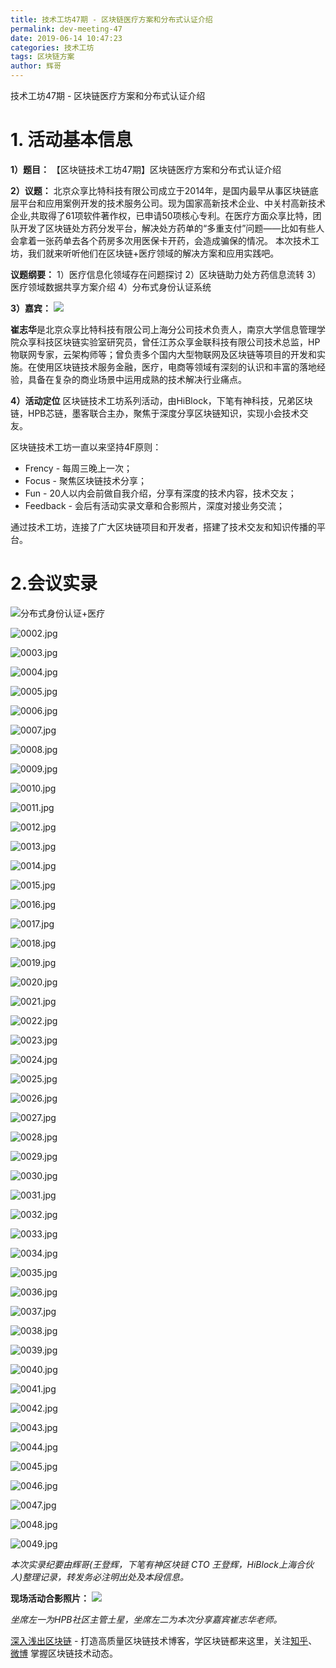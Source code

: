 ```yaml
---
title: 技术工坊47期 - 区块链医疗方案和分布式认证介绍
permalink: dev-meeting-47
date: 2019-06-14 10:47:23
categories: 技术工坊
tags: 区块链方案
author: 辉哥
---
```


技术工坊47期 - 区块链医疗方案和分布式认证介绍
<!-- more -->

# 1. 活动基本信息
**1）题目：**
【区块链技术工坊47期】区块链医疗方案和分布式认证介绍

**2）议题：**
北京众享比特科技有限公司成立于2014年，是国内最早从事区块链底层平台和应用案例开发的技术服务公司。现为国家高新技术企业、中关村高新技术企业,共取得了61项软件著作权，已申请50项核心专利。在医疗方面众享比特，团队开发了区块链处方药分发平台，解决处方药单的“多重支付”问题——比如有些人会拿着一张药单去各个药房多次用医保卡开药，会造成骗保的情况。 本次技术工坊，我们就来听听他们在区块链+医疗领域的解决方案和应用实践吧。


**议题纲要：**
1）医疗信息化领域存在问题探讨
2）区块链助力处方药信息流转
3）医疗领域数据共享方案介绍
4）分布式身份认证系统


**3）嘉宾：**
![](https://img.learnblockchain.cn/2019/06/14_712618777.png)

**崔志华**是北京众享比特科技有限公司上海分公司技术负责人，南京大学信息管理学院众享科技区块链实验室研究员，曾任江苏众享金联科技有限公司技术总监，HP物联网专家，云架构师等；曾负责多个国内大型物联网及区块链等项目的开发和实施。在使用区块链技术服务金融，医疗，电商等领域有深刻的认识和丰富的落地经验，具备在复杂的商业场景中运用成熟的技术解决行业痛点。

**4）活动定位**
区块链技术工坊系列活动，由HiBlock，下笔有神科技，兄弟区块链，HPB芯链，墨客联合主办，聚焦于深度分享区块链知识，实现小会技术交友。

区块链技术工坊一直以来坚持4F原则：
* Frency - 每周三晚上一次；
* Focus - 聚焦区块链技术分享；
* Fun - 20人以内会前做自我介绍，分享有深度的技术内容，技术交友；
* Feedback - 会后有活动实录文章和合影照片，深度对接业务交流；

通过技术工坊，连接了广大区块链项目和开发者，搭建了技术交友和知识传播的平台。

# 2.会议实录
![分布式身份认证+医疗](https://img.learnblockchain.cn/2019/06/14_10229485.jpg)

![0002.jpg](https://img.learnblockchain.cn/2019/06/14_731957725.jpg)

![0003.jpg](https://img.learnblockchain.cn/2019/06/14_858711609.jpg)

![0004.jpg](https://img.learnblockchain.cn/2019/06/14_496634980.jpg)

![0005.jpg](https://img.learnblockchain.cn/2019/06/14_919252211.jpg)

![0006.jpg](https://img.learnblockchain.cn/2019/06/14_310055549.jpg)

![0007.jpg](https://img.learnblockchain.cn/2019/06/14_285688487.jpg)

![0008.jpg](https://img.learnblockchain.cn/2019/06/14_84300755.jpg)

![0009.jpg](https://img.learnblockchain.cn/2019/06/14_343695666.jpg)

![0010.jpg](https://img.learnblockchain.cn/2019/06/14_5004758.jpg)

![0011.jpg](https://img.learnblockchain.cn/2019/06/14_512370770.jpg)

![0012.jpg](https://img.learnblockchain.cn/2019/06/14_94128808.jpg)

![0013.jpg](https://img.learnblockchain.cn/2019/06/14_462513529.jpg)

![0014.jpg](https://img.learnblockchain.cn/2019/06/14_732402630.jpg)

![0015.jpg](https://img.learnblockchain.cn/2019/06/14_52763632.jpg)

![0016.jpg](https://img.learnblockchain.cn/2019/06/14_259559249.jpg)

![0017.jpg](https://img.learnblockchain.cn/2019/06/14_776236939.jpg)

![0018.jpg](https://img.learnblockchain.cn/2019/06/14_17956.jpg)

![0019.jpg](https://img.learnblockchain.cn/2019/06/14_532867238.jpg)

![0020.jpg](https://img.learnblockchain.cn/2019/06/14_105826136.jpg)

![0021.jpg](https://img.learnblockchain.cn/2019/06/14_440160969.jpg)

![0022.jpg](https://img.learnblockchain.cn/2019/06/14_24462422.jpg)

![0023.jpg](https://img.learnblockchain.cn/2019/06/14_228317600.jpg)

![0024.jpg](https://img.learnblockchain.cn/2019/06/14_904473099.jpg)

![0025.jpg](https://img.learnblockchain.cn/2019/06/14_803283518.jpg)

![0026.jpg](https://img.learnblockchain.cn/2019/06/14_936155131.jpg)

![0027.jpg](https://img.learnblockchain.cn/2019/06/14_498648267.jpg)

![0028.jpg](https://img.learnblockchain.cn/2019/06/14_357516802.jpg)

![0029.jpg](https://img.learnblockchain.cn/2019/06/14_925571013.jpg)

![0030.jpg](https://img.learnblockchain.cn/2019/06/14_751986737.jpg)

![0031.jpg](https://img.learnblockchain.cn/2019/06/14_974889872.jpg)

![0032.jpg](https://img.learnblockchain.cn/2019/06/14_856859378.jpg)

![0033.jpg](https://img.learnblockchain.cn/2019/06/14_869959758.jpg)

![0034.jpg](https://img.learnblockchain.cn/2019/06/14_654109272.jpg)

![0035.jpg](https://img.learnblockchain.cn/2019/06/14_429052154.jpg)

![0036.jpg](https://img.learnblockchain.cn/2019/06/14_672594603.jpg)

![0037.jpg](https://img.learnblockchain.cn/2019/06/14_814007356.jpg)

![0038.jpg](https://img.learnblockchain.cn/2019/06/14_309491779.jpg)

![0039.jpg](https://img.learnblockchain.cn/2019/06/14_58949745.jpg)

![0040.jpg](https://img.learnblockchain.cn/2019/06/14_170474672.jpg)

![0041.jpg](https://img.learnblockchain.cn/2019/06/14_478032320.jpg)

![0042.jpg](https://img.learnblockchain.cn/2019/06/14_101682123.jpg)

![0043.jpg](https://img.learnblockchain.cn/2019/06/14_839782778.jpg)

![0044.jpg](https://img.learnblockchain.cn/2019/06/14_867580893.jpg)

![0045.jpg](https://img.learnblockchain.cn/2019/06/14_431712522.jpg)

![0046.jpg](https://img.learnblockchain.cn/2019/06/14_984802094.jpg)

![0047.jpg](https://img.learnblockchain.cn/2019/06/14_706933436.jpg)

![0048.jpg](https://img.learnblockchain.cn/2019/06/14_385044256.jpg)

![0049.jpg](https://img.learnblockchain.cn/2019/06/14_47387711.jpg)



*本次实录纪要由辉哥(王登辉，下笔有神区块链 CTO 王登辉，HiBlock上海合伙人)整理记录，转发务必注明出处及本段信息。*

**现场活动合影照片：**
![](https://img.learnblockchain.cn/2019/06/14_934623680.png)


*坐席左一为HPB社区主管土星，坐席左二为本次分享嘉宾崔志华老师。*


[深入浅出区块链](https://learnblockchain.cn/) - 打造高质量区块链技术博客，学区块链都来这里，关注[知乎](https://www.zhihu.com/people/xiong-li-bing/activities)、[微博](https://weibo.com/517623789) 掌握区块链技术动态。
